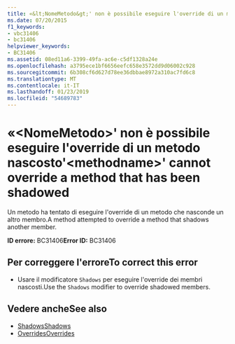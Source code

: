 ```yaml
---
title: «&lt;NomeMetodo&gt;' non è possibile eseguire l'override di un metodo nascosto
ms.date: 07/20/2015
f1_keywords:
- vbc31406
- bc31406
helpviewer_keywords:
- BC31406
ms.assetid: 08ed11a6-3399-49fa-ac6e-c5df1328a24e
ms.openlocfilehash: a3795ece1bf6656eefc658e3572dd9d06002c928
ms.sourcegitcommit: 6b308cf6d627d78ee36dbbae8972a310ac7fd6c8
ms.translationtype: MT
ms.contentlocale: it-IT
ms.lasthandoff: 01/23/2019
ms.locfileid: "54689783"
---
```

# <a name="ltmethodnamegt-cannot-override-a-method-that-has-been-shadowed"></a><span data-ttu-id="d7553-102">«&lt;NomeMetodo&gt;' non è possibile eseguire l'override di un metodo nascosto</span><span class="sxs-lookup"><span data-stu-id="d7553-102">'&lt;methodname&gt;' cannot override a method that has been shadowed</span></span>
<span data-ttu-id="d7553-103">Un metodo ha tentato di eseguire l'override di un metodo che nasconde un altro membro.</span><span class="sxs-lookup"><span data-stu-id="d7553-103">A method attempted to override a method that shadows another member.</span></span>  
  
 <span data-ttu-id="d7553-104">**ID errore:** BC31406</span><span class="sxs-lookup"><span data-stu-id="d7553-104">**Error ID:** BC31406</span></span>  
  
## <a name="to-correct-this-error"></a><span data-ttu-id="d7553-105">Per correggere l'errore</span><span class="sxs-lookup"><span data-stu-id="d7553-105">To correct this error</span></span>  
  
-   <span data-ttu-id="d7553-106">Usare il modificatore `Shadows` per eseguire l'override dei membri nascosti.</span><span class="sxs-lookup"><span data-stu-id="d7553-106">Use the `Shadows` modifier to override shadowed members.</span></span>  
  
## <a name="see-also"></a><span data-ttu-id="d7553-107">Vedere anche</span><span class="sxs-lookup"><span data-stu-id="d7553-107">See also</span></span>
- [<span data-ttu-id="d7553-108">Shadows</span><span class="sxs-lookup"><span data-stu-id="d7553-108">Shadows</span></span>](../../visual-basic/language-reference/modifiers/shadows.md)
- [<span data-ttu-id="d7553-109">Overrides</span><span class="sxs-lookup"><span data-stu-id="d7553-109">Overrides</span></span>](../../visual-basic/language-reference/modifiers/overrides.md)
